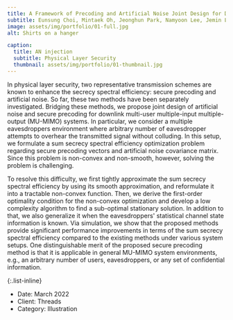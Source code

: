 ```yaml
---
title: A Framework of Precoding and Artificial Noise Joint Design for Downlink Secure MIMO Communications
subtitle: Eunsung Choi, Mintaek Oh, Jeonghun Park, Namyoon Lee, Jemin Lee, and Jinseok Choi
image: assets/img/portfolio/01-full.jpg
alt: Shirts on a hanger

caption:
  title: AN injection
  subtitle: Physical Layer Security
  thumbnail: assets/img/portfolio/01-thumbnail.jpg
---
```

In physical layer security, two representative transmission schemes are known to enhance the secrecy spectral efficiency: secure precoding and artificial noise. So far, these two methods have been separately investigated. Bridging these methods, we propose joint design of artificial noise and secure precoding for downlink multi-user multiple-input multiple-output (MU-MIMO) systems. In particular, we consider a multiple eavesdroppers environment where arbitrary number of eavesdropper attempts to overhear the transmitted signal without colluding.
In this setup, we formulate a sum secrecy spectral efficiency optimization problem regarding secure precoding vectors and artificial noise covariance matrix. Since this problem is non-convex and non-smooth, however, solving the problem is challenging. 

To resolve this difficulty, we first tightly approximate the sum secrecy spectral efficiency by using its smooth approximation, and reformulate it into a tractable non-convex function. Then, we derive the first-order optimality condition for the non-convex optimization and develop a low complexity algorithm to find a sub-optimal stationary solution. In addition to that, we also generalize it when the eavesdroppers' statistical channel state information is known. Via simulation, we show that the proposed methods provide significant performance improvements in terms of the sum secrecy spectral efficiency compared to the existing methods under various system setups. One distinguishable merit of the proposed secure precoding method is that it is applicable in general MU-MIMO system environments, e.g., an arbitrary number of users, eavesdroppers, or any set of confidential information.

{:.list-inline}
- Date: March 2022
- Client: Threads
- Category: Illustration

